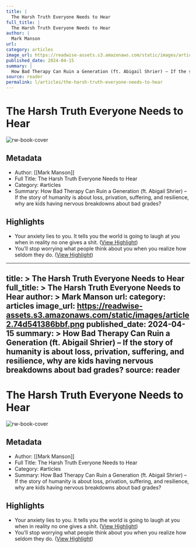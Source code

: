 ```yaml
---
title: |
  The Harsh Truth Everyone Needs to Hear
full_title: |
  The Harsh Truth Everyone Needs to Hear
author: |
  Mark Manson
url: 
category: articles
image_url: https://readwise-assets.s3.amazonaws.com/static/images/article2.74d541386bbf.png
published_date: 2024-04-15
summary: |
  How Bad Therapy Can Ruin a Generation (ft. Abigail Shrier) – If the story of humanity is about loss, privation, suffering, and resilience, why are kids having nervous breakdowns about bad grades?
source: reader
permalink: l/articles/the-harsh-truth-everyone-needs-to-hear
---
```

# The Harsh Truth Everyone Needs to Hear

![rw-book-cover](https://readwise-assets.s3.amazonaws.com/static/images/article2.74d541386bbf.png)

## Metadata
- Author: [[Mark Manson]]
- Full Title: The Harsh Truth Everyone Needs to Hear
- Category: #articles
- Summary: How Bad Therapy Can Ruin a Generation (ft. Abigail Shrier) – If the story of humanity is about loss, privation, suffering, and resilience, why are kids having nervous breakdowns about bad grades?

## Highlights
- Your anxiety lies to you. It tells you the world is going to laugh at you when in reality no one gives a shit. ([View Highlight](https://read.readwise.io/read/01hvhg3d7zyjdptbccr6p68tzn))
- You’ll stop worrying what people think about you when you realize how seldom they do. ([View Highlight](https://read.readwise.io/read/01hvhg3vtebv9xanc64j150w8r))


---
title: >
  The Harsh Truth Everyone Needs to Hear
full_title: >
  The Harsh Truth Everyone Needs to Hear
author: >
  Mark Manson
url: 
category: articles
image_url: https://readwise-assets.s3.amazonaws.com/static/images/article2.74d541386bbf.png
published_date: 2024-04-15
summary: >
  How Bad Therapy Can Ruin a Generation (ft. Abigail Shrier) – If the story of humanity is about loss, privation, suffering, and resilience, why are kids having nervous breakdowns about bad grades?
source: reader
---
# The Harsh Truth Everyone Needs to Hear

![rw-book-cover](https://readwise-assets.s3.amazonaws.com/static/images/article2.74d541386bbf.png)

## Metadata
- Author: [[Mark Manson]]
- Full Title: The Harsh Truth Everyone Needs to Hear
- Category: #articles
- Summary: How Bad Therapy Can Ruin a Generation (ft. Abigail Shrier) – If the story of humanity is about loss, privation, suffering, and resilience, why are kids having nervous breakdowns about bad grades?

## Highlights
- Your anxiety lies to you. It tells you the world is going to laugh at you when in reality no one gives a shit. ([View Highlight](https://read.readwise.io/read/01hvhg3d7zyjdptbccr6p68tzn))
- You’ll stop worrying what people think about you when you realize how seldom they do. ([View Highlight](https://read.readwise.io/read/01hvhg3vtebv9xanc64j150w8r))


